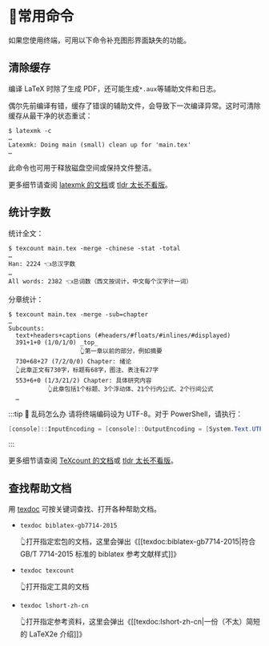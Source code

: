 # 🍖常用命令

如果您使用终端，可用以下命令补充图形界面缺失的功能。

## 清除缓存

编译 LaTeX 时除了生成 PDF，还可能生成`*.aux`等辅助文件和日志。

偶尔先前编译有错，缓存了错误的辅助文件，会导致下一次编译异常。这时可清除缓存从最干净的状态重试：

```shell
$ latexmk -c
…
Latexmk: Doing main (small) clean up for 'main.tex'
…
```

此命令也可用于释放磁盘空间或保持文件整洁。

更多细节请查阅 [latexmk 的文档](https://www.ctan.org/pkg/latexmk)或 [tldr 太长不看版](https://tldr.inbrowser.app/pages/common/latexmk)。

## 统计字数

统计全文：

```shell
$ texcount main.tex -merge -chinese -stat -total
…
Han: 2224 👈总汉字数
…
All words: 2382 👈总词数（西文按词计，中文每个汉字计一词）
```

分章统计：

```shell
$ texcount main.tex -merge -sub=chapter
…
Subcounts:
  text+headers+captions (#headers/#floats/#inlines/#displayed)
  391+1+0 (1/0/1/0) _top_
                    👆第一章以前的部分，例如摘要
  730+68+27 (7/2/0/0) Chapter: 绪论
  👆此章正文有730字，标题有68字，图注、表注有27字
  553+6+0 (1/3/21/2) Chapter: 具体研究内容
           👆此章包括1个标题、3个浮动体、21个行内公式、2个行间公式
  …
```

:::tip 🤨 乱码怎么办
请将终端编码设为 UTF-8。对于 PowerShell，请执行：

```powershell
[console]::InputEncoding = [console]::OutputEncoding = [System.Text.UTF8Encoding]::new()
```

:::

更多细节请查阅 [TeXcount 的文档](https://www.ctan.org/pkg/texcount)或 [tldr 太长不看版](https://tldr.inbrowser.app/pages/common/texcount)。

## 查找帮助文档

用 [texdoc](https://tug.org/texdoc/) 可按关键词查找、打开各种帮助文档。

- `texdoc biblatex-gb7714-2015`

  👆打开指定宏包的文档，这里会弹出《[[texdoc:biblatex-gb7714-2015|符合 GB/T 7714-2015 标准的 biblatex 参考文献样式]]》

- `texdoc texcount`

  👆打开指定工具的文档

- `texdoc lshort-zh-cn`

  👆打开指定参考资料，这里会弹出《[[texdoc:lshort-zh-cn|一份（不太）简短的 LaTeX2e 介绍]]》
